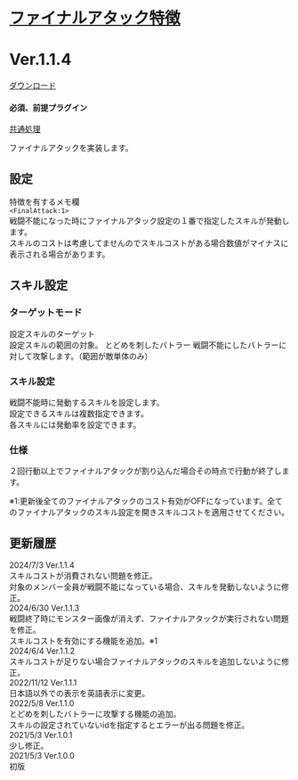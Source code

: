 # [ファイナルアタック特徴](https://raw.githubusercontent.com/nuun888/MZ/master/NUUN_FinalAttack.js)
# Ver.1.1.4
[ダウンロード](https://raw.githubusercontent.com/nuun888/MZ/master/NUUN_FinalAttack.js)
#### 必須、前提プラグイン
[共通処理](https://github.com/nuun888/MZ/blob/master/README/Base.md)  

ファイナルアタックを実装します。  

## 設定
特徴を有するメモ欄  
`<FinalAttack:1>`  
戦闘不能になった時にファイナルアタック設定の１番で指定したスキルが発動します。  
スキルのコストは考慮してませんのでスキルコストがある場合数値がマイナスに表示される場合があります。  

## スキル設定
### ターゲットモード
設定スキルのターゲット  
設定スキルの範囲の対象。
とどめを刺したバトラー
戦闘不能にしたバトラーに対して攻撃します。（範囲が敵単体のみ）

### スキル設定
戦闘不能時に発動するスキルを設定します。  
設定できるスキルは複数指定できます。  
各スキルには発動率を設定できます。  

### 仕様
２回行動以上でファイナルアタックが割り込んだ場合その時点で行動が終了します。  

※1:更新後全てのファイナルアタックのコスト有効がOFFになっています。全てのファイナルアタックのスキル設定を開きスキルコストを適用させてください。  

## 更新履歴
2024/7/3 Ver.1.1.4  
スキルコストが消費されない問題を修正。  
対象のメンバー全員が戦闘不能になっている場合、スキルを発動しないように修正。  
2024/6/30 Ver.1.1.3  
戦闘終了時にモンスター画像が消えず、ファイナルアタックが実行されない問題を修正。  
スキルコストを有効にする機能を追加。※1  
2024/6/4 Ver.1.1.2  
スキルコストが足りない場合ファイナルアタックのスキルを追加しないように修正。  
2022/11/12 Ver.1.1.1  
日本語以外での表示を英語表示に変更。  
2022/5/8 Ver.1.1.0  
とどめを刺したバトラーに攻撃する機能の追加。  
スキルの設定されていないidを指定するとエラーが出る問題を修正。  
2021/5/3 Ver.1.0.1  
少し修正。  
2021/5/3 Ver.1.0.0  
 初版  

